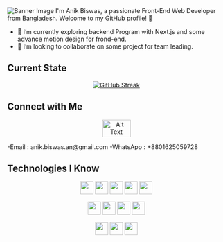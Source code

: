 

<!--
**anik-biswas/anik-biswas** is a ✨ _special_ ✨ repository because its `README.md` (this file) appears on your GitHub profile.
-->
<!-- Your Banner Image -->
<img src="https://i.ibb.co/WxT6P19/Banner2.png" alt="Banner Image">
I'm Anik Biswas, a passionate Front-End Web Developer from Bangladesh. Welcome to my GitHub profile! 🚀

- 🌱 I’m currently exploring backend Program with Next.js and some advance motion design for frond-end.
- 👯 I’m  looking  to collaborate on some project  for team leading.

## Current State
<p align="center">
<a href="https://git.io/streak-stats"><img src="https://github-readme-streak-stats.herokuapp.com?user=anik-biswas&theme=prussian&hide_border=true&border_radius=5&card_width=500" alt="GitHub Streak" /></a>
</p>
<!-- ## Profile 
![GitHub Stats](https://github-readme-stats.vercel.app/api?username=anik-biswas&show_icons=true&count_private=true&theme=prussian) -->





## Connect with Me

<p align="center">
  <a href="https://www.linkedin.com/in/anik-biswas-0019291a8/">
    <img src="https://i.ibb.co/d6cRdcq/linked.png"  height='40' width='65'  alt="Alt Text">
  </a>
  
    
</p>
-Email : anik.biswas.an@gmail.com
-WhatsApp : +8801625059728

## Technologies I Know

<p align="center">
  <img src="https://i.ibb.co/C71k7XQ/html-5.png" height='30' >
  <img src="https://i.ibb.co/sJ6cV0s/css-3.png" height='30' >
  <img src="https://i.ibb.co/Jp97BTw/c.png"  height='30' >
  <img src="https://i.ibb.co/j6d6kMK/letter-c.png"  height='30' >
  <img src="https://i.ibb.co/c87s0Kv/physics.png"  height='30' >
  
  <!-- Add more technology images as needed -->
</p>
<p align="center">
  <img src="https://i.ibb.co/gSmytZw/js.png" height='30' >
  <img src="https://i.ibb.co/QjrMyyY/OIP.jpg" height='30' >
  <img src="https://i.ibb.co/WHFtrYw/bootstrap.png"  height='30' >
  <img src="https://i.ibb.co/tbxJF4b/firebase.jpg"  height='30' >
  
  
  <!-- Add more technology images as needed -->
</p>
<p align="center">
  <img src="https://i.ibb.co/x6dFBZr/mongo.png" height='30' >
  <img src="https://i.ibb.co/Cn2tsbh/OIP-1.jpg" height='30' >
  <img src="https://i.ibb.co/J3PdfTf/mysql.png"  height='30' >
  
  
  <!-- Add more technology images as needed -->
</p>






